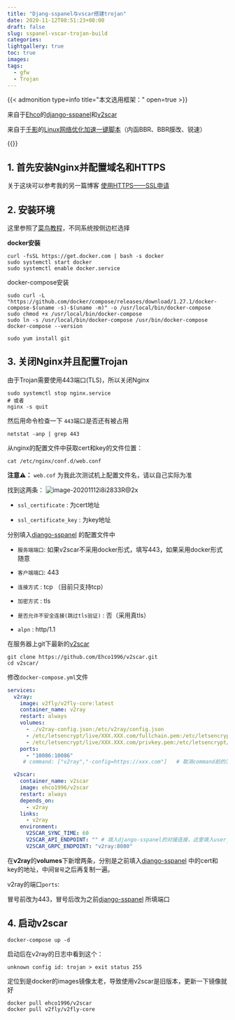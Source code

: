 ```yaml
---
title: "Djang-sspanel与vscar搭建trojan"
date: 2020-11-12T08:51:23+08:00
draft: false
slug: sspanel-vscar-trojan-build
categories: 
lightgallery: true
toc: true
images:
tags:
  - gfw
  - Trojan
---
```


{{< admonition type=info title="本文选用框架：" open=true >}}

来自于[Ehco](https://github.com/Ehco1996)的[django-sspanel](https://github.com/Ehco1996/django-sspanel)和[v2scar](https://github.com/Ehco1996/v2scar)

来自于[千影](https://www.94ish.me/)的[Linux网络优化加速一键脚本](https://www.94ish.me/1635.html)（内函BBR、BBR膜改、锐速）

{{</admonition>}}

## 1. 首先安装Nginx并配置域名和HTTPS

关于这块可以参考我的另一篇博客 [使用HTTPS——SSL申请](https://www.gkirito.com/usehttps/)

## 2. 安装环境

这里参照了[菜鸟教程](https://www.runoob.com/docker/centos-docker-install.html)，不同系统按侧边栏选择

**docker安装**

``` shell
curl -fsSL https://get.docker.com | bash -s docker
sudo systemctl start docker
sudo systemctl enable docker.service
```

docker-compose安装

``` shell
sudo curl -L "https://github.com/docker/compose/releases/download/1.27.1/docker-compose-$(uname -s)-$(uname -m)" -o /usr/local/bin/docker-compose
sudo chmod +x /usr/local/bin/docker-compose
sudo ln -s /usr/local/bin/docker-compose /usr/bin/docker-compose
docker-compose --version
```

```shell
sudo yum install git
```

## 3. 关闭Nginx并且配置Trojan

由于Trojan需要使用443端口(TLS)，所以关闭Nginx

```shell
sudo systemctl stop nginx.service
# 或者
nginx -s quit
```

然后用命令检查一下 `443`端口是否还有被占用

```shell
netstat -anp | grep 443
```

从nginx的配置文件中获取cert和key的文件位置：

```shell
cat /etc/nginx/conf.d/web.conf
```

**注意⚠️：** `web.cof` 为我此次测试机上配置文件名，请以自己实际为准

找到这两条：
![image-20201112i8i2833R@2x](https://libget.com/gkirito/blog/image/2020/image-20201112i8i2833R@2x.png)

- `ssl_certificate` : 为cert地址

- `ssl_certificate_key` : 为key地址

分别填入[django-sspanel](https://github.com/Ehco1996/django-sspanel) 的配置文件中

- `服务端端口`: 如果v2scar不采用docker形式，填写443，如果采用docker形式随意

- `客户端端口`: 443

- `连接方式` : tcp （目前只支持tcp）

- `加密方式` : tls

- `是否允许不安全连接(跳过tls验证)` : 否（采用真tls）

- `alpn` : http/1.1 

在服务器上git下最新的[v2scar](https://github.com/Ehco1996/v2scar)

```shell
git clone https://github.com/Ehco1996/v2scar.git
cd v2scar/
```

修改`docker-compose.yml`文件

```yaml
services:
  v2ray:
    image: v2fly/v2fly-core:latest
    container_name: v2ray
    restart: always
    volumes:
      - ./v2ray-config.json:/etc/v2ray/config.json
      - /etc/letsencrypt/live/XXX.XXX.com/fullchain.pem:/etc/letsencrypt/live/XXX.XXX.com/fullchain.pem
      - /etc/letsencrypt/live/XXX.XXX.com/privkey.pem:/etc/letsencrypt/live/XXX.XXX.com/privkey.pem
    ports:
      - "10086:10086"
     # command: ["v2ray","-config=https://xxx.com"]   # 取消command前的注释，并填入django-sspanel的对接连接，这里填入vmess_server_config

  v2scar:
    container_name: v2scar
    image: ehco1996/v2scar
    restart: always
    depends_on:
      - v2ray
    links:
      - v2ray
    environment:
      V2SCAR_SYNC_TIME: 60
      V2SCAR_API_ENDPOINT: "" # 填入django-sspanel的对接连接，这里填入user_vmess_config
      V2SCAR_GRPC_ENDPOINT: "v2ray:8080"
```

在**v2ray**的**volumes**下新增两条，分别是之前填入[django-sspanel](https://github.com/Ehco1996/django-sspanel) 中的cert和key的地址，中间`冒号`之后再复制一遍。

v2ray的端口`ports`:

冒号前改为443，冒号后改为之前[django-sspanel](https://github.com/Ehco1996/django-sspanel) 所填端口

## 4. 启动v2scar

```shell
docker-compose up -d
```

启动后在v2ray的日志中看到这个：

`unknown config id: trojan > exit status 255`

定位到是docker的images镜像太老，导致使用v2scar是旧版本，更新一下镜像就好

```shell
docker pull ehco1996/v2scar
docker pull v2fly/v2fly-core
```

